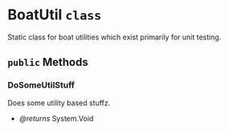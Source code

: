 # BoatUtil `class`

Static class for boat utilities which exist primarily for unit testing.

## `public` Methods

### DoSomeUtilStuff

Does some utility based stuffz.

- *@returns* System.Void